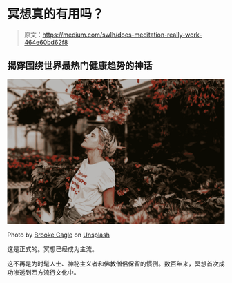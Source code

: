 # 冥想真的有用吗？

> 原文：<https://medium.com/swlh/does-meditation-really-work-464e60bd62f8>

## 揭穿围绕世界最热门健康趋势的神话

![](img/9468153753ba1a6307cf05a472153990.png)

Photo by [Brooke Cagle](https://unsplash.com/photos/4rgGY-Aa308?utm_source=unsplash&utm_medium=referral&utm_content=creditCopyText) on [Unsplash](https://unsplash.com/search/photos/meditate?utm_source=unsplash&utm_medium=referral&utm_content=creditCopyText)

这是正式的。冥想已经成为主流。

这不再是为时髦人士、神秘主义者和佛教僧侣保留的惯例。数百年来，冥想首次成功渗透到西方流行文化中。